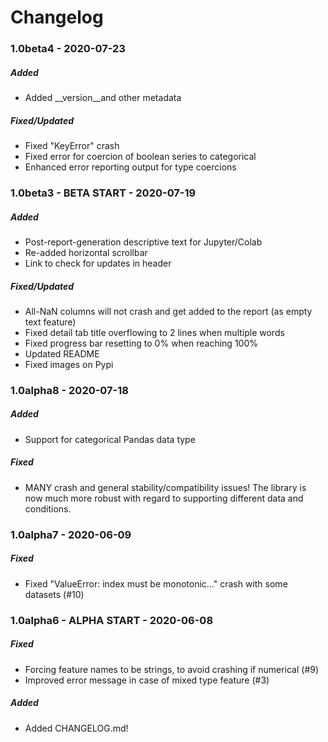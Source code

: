 # Changelog

### 1.0beta4 - 2020-07-23
##### Added
- Added __version__and other metadata
##### Fixed/Updated
- Fixed "KeyError" crash
- Fixed error for coercion of boolean series to categorical
- Enhanced error reporting output for type coercions

### 1.0beta3 - BETA START - 2020-07-19
##### Added
- Post-report-generation descriptive text for Jupyter/Colab
- Re-added horizontal scrollbar
- Link to check for updates in header
##### Fixed/Updated
- All-NaN columns will not crash and get added to the report (as empty text feature)
- Fixed detail tab title overflowing to 2 lines when multiple words
- Fixed progress bar resetting to 0% when reaching 100%
- Updated README
- Fixed images on Pypi
### 1.0alpha8 - 2020-07-18
##### Added
- Support for categorical Pandas data type
##### Fixed
- MANY crash and general stability/compatibility issues! The library is now much more robust with regard to supporting different data and conditions.
### 1.0alpha7 - 2020-06-09
##### Fixed
- Fixed "ValueError: index must be monotonic..." crash with some datasets (#10)
### 1.0alpha6 - ALPHA START - 2020-06-08
##### Fixed
- Forcing feature names to be strings, to avoid crashing if numerical (#9)
- Improved error message in case of mixed type feature (#3)
##### Added
- Added CHANGELOG.md!

